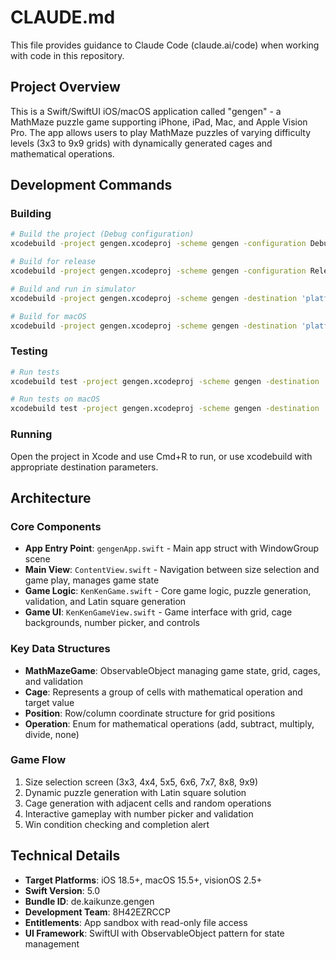 # CLAUDE.md

This file provides guidance to Claude Code (claude.ai/code) when working with code in this repository.

## Project Overview

This is a Swift/SwiftUI iOS/macOS application called "gengen" - a MathMaze puzzle game supporting iPhone, iPad, Mac, and Apple Vision Pro. The app allows users to play MathMaze puzzles of varying difficulty levels (3x3 to 9x9 grids) with dynamically generated cages and mathematical operations.

## Development Commands

### Building
```bash
# Build the project (Debug configuration)
xcodebuild -project gengen.xcodeproj -scheme gengen -configuration Debug build

# Build for release
xcodebuild -project gengen.xcodeproj -scheme gengen -configuration Release build

# Build and run in simulator
xcodebuild -project gengen.xcodeproj -scheme gengen -destination 'platform=iOS Simulator,name=iPhone 15 Pro' build

# Build for macOS
xcodebuild -project gengen.xcodeproj -scheme gengen -destination 'platform=macOS' build
```

### Testing
```bash
# Run tests
xcodebuild test -project gengen.xcodeproj -scheme gengen -destination 'platform=iOS Simulator,name=iPhone 15 Pro'

# Run tests on macOS
xcodebuild test -project gengen.xcodeproj -scheme gengen -destination 'platform=macOS'
```

### Running
Open the project in Xcode and use Cmd+R to run, or use xcodebuild with appropriate destination parameters.

## Architecture

### Core Components
- **App Entry Point**: `gengenApp.swift` - Main app struct with WindowGroup scene
- **Main View**: `ContentView.swift` - Navigation between size selection and game play, manages game state
- **Game Logic**: `KenKenGame.swift` - Core game logic, puzzle generation, validation, and Latin square generation
- **Game UI**: `KenKenGameView.swift` - Game interface with grid, cage backgrounds, number picker, and controls

### Key Data Structures
- **MathMazeGame**: ObservableObject managing game state, grid, cages, and validation
- **Cage**: Represents a group of cells with mathematical operation and target value
- **Position**: Row/column coordinate structure for grid positions
- **Operation**: Enum for mathematical operations (add, subtract, multiply, divide, none)

### Game Flow
1. Size selection screen (3x3, 4x4, 5x5, 6x6, 7x7, 8x8, 9x9)
2. Dynamic puzzle generation with Latin square solution
3. Cage generation with adjacent cells and random operations
4. Interactive gameplay with number picker and validation
5. Win condition checking and completion alert

## Technical Details

- **Target Platforms**: iOS 18.5+, macOS 15.5+, visionOS 2.5+
- **Swift Version**: 5.0
- **Bundle ID**: de.kaikunze.gengen
- **Development Team**: 8H42EZRCCP
- **Entitlements**: App sandbox with read-only file access
- **UI Framework**: SwiftUI with ObservableObject pattern for state management